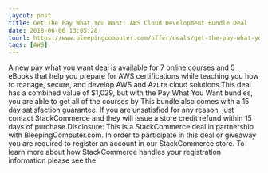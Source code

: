```yaml
---
layout: post
title: Get The Pay What You Want: AWS Cloud Development Bundle Deal
date: 2018-06-06 13:05:28
tourl: https://www.bleepingcomputer.com/offer/deals/get-the-pay-what-you-want-aws-cloud-development-bundle-deal/
tags: [AWS]
---
```

A new pay what you want deal is available for 7 online courses and 5 eBooks that help you prepare for AWS certifications while teaching you how to manage, secure, and develop AWS and Azure cloud solutions.This deal has a combined value of $1,029, but with the Pay What You Want bundles, you are able to get all of the courses by This bundle also comes with a 15 day satisfaction guarantee. If you are unsatisfied for any reason, just contact StackCommerce and they will issue a store credit refund within 15 days of purchase.Disclosure: This is a StackCommerce deal in partnership with BleepingComputer.com. In order to participate in this deal or giveaway you are required to register an account in our StackCommerce store. To learn more about how StackCommerce handles your registration information please see the 